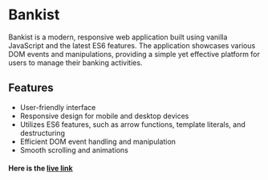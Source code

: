 # Bankist
Bankist is a modern, responsive web application built using vanilla JavaScript and the latest ES6 features. The application showcases various DOM events and manipulations, providing a simple yet effective platform for users to manage their banking activities.

## Features
- User-friendly interface
- Responsive design for mobile and desktop devices
- Utilizes ES6 features, such as arrow functions, template literals, and destructuring
- Efficient DOM event handling and manipulation
- Smooth scrolling and animations

#### Here is the [live link](https://bankist-ken.netlify.app/)
